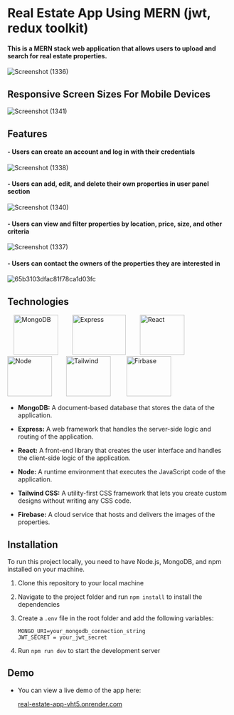 
# Real Estate App Using MERN (jwt, redux toolkit)

#### This is a MERN stack web application that allows users to upload and search for real estate properties.

![Screenshot (1336)](https://github.com/ranamostafa229/real_estate_app/assets/57458722/fa50ee49-98f3-46be-bdea-c197bf49bfb0)

## Responsive Screen Sizes For Mobile Devices

![Screenshot (1341)](https://github.com/ranamostafa229/real_estate_app/assets/57458722/ca0d5c5b-284a-4fd7-bb66-d0484dd52199)

## Features

#### - Users can create an account and log in with their credentials

![Screenshot (1338)](https://github.com/ranamostafa229/real_estate_app/assets/57458722/013567fc-dca6-45b4-adfd-47b480717938)

#### - Users can add, edit, and delete their own properties in user panel section

![Screenshot (1340)](https://github.com/ranamostafa229/real_estate_app/assets/57458722/3bee2afe-3209-4b64-a74c-743462e6b8c2) 

#### - Users can view and filter properties by location, price, size, and other criteria
  
 ![Screenshot (1337)](https://github.com/ranamostafa229/real_estate_app/assets/57458722/2fe213ba-a6c7-4fd6-9d1d-b316d06f3910)
  
#### - Users can contact the owners of the properties they are interested in

 ![65b3103dfac81f78ca1d03fc](https://github.com/ranamostafa229/real_estate_app/assets/57458722/b802eb6a-f370-4cf3-a940-d6324ea6de58)


## Technologies
<p align="left">
  &emsp;<img src="https://cdn.icon-icons.com/icons2/2415/PNG/512/mongodb_plain_wordmark_logo_icon_146423.png" alt="MongoDB" width="100" height="90"/>&emsp;&emsp;
  <img src="https://devtechnosys.com/insights/wp-content/uploads/2019/06/express-js-logo.png" alt="Express" width="120" height="90"/>&emsp;&emsp;
  <img src="https://cdn.freebiesupply.com/logos/large/2x/react-logo-png-transparent.png" alt="React" width="100" height="90" />&emsp;
  <img src="https://download.logo.wine/logo/Node.js/Node.js-Logo.wine.png" alt="Node" width="100" height="90" />&emsp;&emsp;
  <img src="https://www.sotatek.com/wp-content/uploads/2021/04/Tailwinds-CSS-768x769.png" alt="Tailwind" width="100" height="90" />
  &emsp;&emsp;
  <img src="https://th.bing.com/th/id/R.6e54c791dc8bd9e8ec9cc09a3cb9e30f?rik=WZ6GV2j%2bNRuA8A&pid=ImgRaw&r=0&sres=1&sresct=1" alt="Firbase" width="100" height="90" />
</p>

- <b>MongoDB:</b> A document-based database that stores the data of the application.

- <b>Express:</b> A web framework that handles the server-side logic and routing of the application.
  
- <b>React:</b> A front-end library that creates the user interface and handles the client-side logic of the application.

- <b>Node:</b> A runtime environment that executes the JavaScript code of the application.

- <b>Tailwind CSS:</b> A utility-first CSS framework that lets you create custom designs without writing any CSS code.

- <b>Firebase:</b> A cloud service that hosts and delivers the images of the properties.

## Installation

To run this project locally, you need to have Node.js, MongoDB, and npm installed on your machine.

1. Clone this repository to your local machine
2. Navigate to the project folder and run `npm install` to install the dependencies
3. Create a `.env` file in the root folder and add the following variables:
   
   ```
   MONGO_URI=your_mongodb_connection_string
   JWT_SECRET = your_jwt_secret
   ```
5. Run `npm run dev` to start the development server

## Demo
- You can view a live demo of the app here: 

  <a href="real-estate-app-vht5.onrender.com">real-estate-app-vht5.onrender.com</a> 
